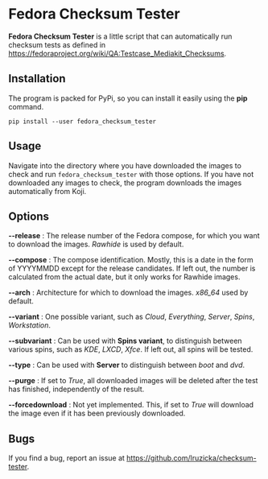 # Fedora Checksum Tester

**Fedora Checksum Tester** is a little script that can automatically run checksum
tests as defined in https://fedoraproject.org/wiki/QA:Testcase_Mediakit_Checksums.

## Installation

The program is packed for PyPi, so you can install it easily using the **pip** 
command.

`pip install --user fedora_checksum_tester`

## Usage

Navigate into the directory where you have downloaded the images to check and
run `fedora_checksum_tester` with those options. If you have not downloaded any 
images to check, the program downloads the images automatically from Koji.

## Options

**--release** : The release number of the Fedora compose, for which you want
to download the images. *Rawhide* is used by default.

**--compose** : The compose identification. Mostly, this is a date in the form of
YYYYMMDD except for the release candidates. If left out, the number is calculated
from the actual date, but it only works for Rawhide images.

**--arch** : Architecture for which to download the images. *x86_64* used by default.

**--variant** : One possible variant, such as *Cloud*, *Everything*, *Server*, 
*Spins*, *Workstation*.

**--subvariant** : Can be used with **Spins variant**, to distinguish between
various spins, such as *KDE*, *LXCD*, *Xfce*. If left out, all spins will be 
tested.

**--type** : Can be used with **Server** to distinguish between *boot* and *dvd*.

**--purge** : If set to *True*, all downloaded images will be deleted after the test 
has finished, independently of the result.

**--forcedownload** : Not yet implemented. This, if set to *True* will download 
the image even if it has been previously downloaded.

## Bugs

If you find a bug, report an issue at https://github.com/lruzicka/checksum-tester.

